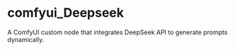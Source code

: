 # comfyui_Deepseek
A ComfyUI custom node that integrates DeepSeek API to generate prompts dynamically.
